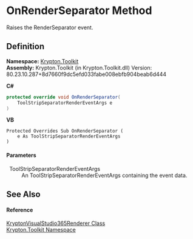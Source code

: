 # OnRenderSeparator Method


Raises the RenderSeparator event.



## Definition
**Namespace:** <a href="79d2eac2-21f4-54ff-7552-b20c33c30600.md">Krypton.Toolkit</a>  
**Assembly:** Krypton.Toolkit (in Krypton.Toolkit.dll) Version: 80.23.10.287+8d7660f9dc5efd033fabe008ebfb904beab6d444

**C#**
``` C#
protected override void OnRenderSeparator(
	ToolStripSeparatorRenderEventArgs e
)
```
**VB**
``` VB
Protected Overrides Sub OnRenderSeparator ( 
	e As ToolStripSeparatorRenderEventArgs
)
```



#### Parameters
<dl><dt>  ToolStripSeparatorRenderEventArgs</dt><dd>An ToolStripSeparatorRenderEventArgs containing the event data.</dd></dl>

## See Also


#### Reference
<a href="f69e0897-b1b4-ec88-656c-d3320bb1c22a.md">KryptonVisualStudio365Renderer Class</a>  
<a href="79d2eac2-21f4-54ff-7552-b20c33c30600.md">Krypton.Toolkit Namespace</a>  
